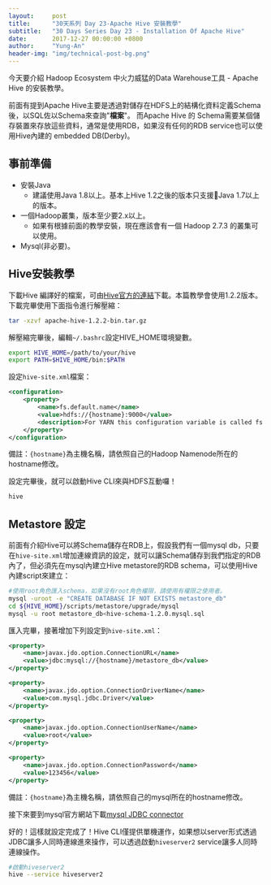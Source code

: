 ```yaml
---
layout:     post
title:      "30天系列 Day 23-Apache Hive 安裝教學"
subtitle:   "30 Days Series Day 23 - Installation Of Apache Hive"
date:       2017-12-27 00:00:00 +0800
author:     "Yung-An"
header-img: "img/technical-post-bg.png"
---
```


今天要介紹 Hadoop Ecosystem 中火力威猛的Data Warehouse工具 - Apache Hive 的安裝教學。

前面有提到Apache Hive主要是透過對儲存在HDFS上的結構化資料定義Schema後，以SQL佐以Schema來查詢"**檔案**"。
而Apache Hive 的 Schema需要某個儲存裝置來存放這些資料，通常是使用RDB，如果沒有任何的RDB service也可以使用Hive內建的 embedded DB(Derby)。

## 事前準備

* 安裝Java
  * 建議使用Java 1.8以上。基本上Hive 1.2之後的版本只支援Java 1.7以上的版本。
* 一個Hadoop叢集，版本至少要2.x以上。
  * 如果有根據前面的教學安裝，現在應該會有一個 Hadoop 2.7.3 的叢集可以使用。
* Mysql(非必要)。

## Hive安裝教學

下載Hive 編譯好的檔案，可由[Hive官方的連結][hive_download]下載。本篇教學會使用1.2.2版本。
下載完畢使用下面指令進行解壓縮：

```bash
tar -xzvf apache-hive-1.2.2-bin.tar.gz
```

解壓縮完畢後，編輯`~/.bashrc`設定HIVE_HOME環境變數。

```bash
export HIVE_HOME=/path/to/your/hive
export PATH=$HIVE_HOME/bin:$PATH
```

設定`hive-site.xml`檔案：

```xml
<configuration>
    <property>
        <name>fs.default.name</name>
        <value>hdfs://{hostname}:9000</value>
        <description>For YARN this configuration variable is called fs.defaultFS.</description>
    </property>
</configuration>
```
備註：`{hostname}`為主機名稱，請依照自己的Hadoop Namenode所在的hostname修改。

設定完畢後，就可以啟動Hive CLI來與HDFS互動囉！

```bash
hive
```

## Metastore 設定

前面有介紹Hive可以將Schema儲存在RDB上，假設我們有一個mysql db，只要在`hive-site.xml`增加連線資訊的設定，就可以讓Schema儲存到我們指定的RDB內了，但必須先在mysql內建立Hive metastore的RDB schema，可以使用Hive內建script來建立：

```bash
#使用root角色匯入schema，如果沒有root角色權限，請使用有權限之使用者。
mysql -uroot -e "CREATE DATABASE IF NOT EXISTS metastore_db"
cd ${HIVE_HOME}/scripts/metastore/upgrade/mysql
mysql -u root metastore_db<hive-schema-1.2.0.mysql.sql
```

匯入完畢，接著增加下列設定到`hive-site.xml`：

```xml
<property>
    <name>javax.jdo.option.ConnectionURL</name>
    <value>jdbc:mysql://{hostname}/metastore_db</value>
</property>

<property>
    <name>javax.jdo.option.ConnectionDriverName</name>
    <value>com.mysql.jdbc.Driver</value>
</property>

<property>
    <name>javax.jdo.option.ConnectionUserName</name>
    <value>root</value>
</property>

<property>
    <name>javax.jdo.option.ConnectionPassword</name>
    <value>123456</value>
</property>
```
備註：`{hostname}`為主機名稱，請依照自己的mysql所在的hostname修改。

接下來要到mysql官方網站下載[mysql JDBC connector][mysql_jdbc_connector]

好的！這樣就設定完成了！Hive CLI僅提供單機運作，如果想以server形式透過JDBC讓多人同時連線進來操作，可以透過啟動`hiveserver2` service讓多人同時連線操作。

```bash
#啟動hiveserver2
hive --service hiveserver2
```

[hive_download]: http://apache.stu.edu.tw/hive/
[mysql_jdbc_connector]: https://dev.mysql.com/downloads/connector/j/